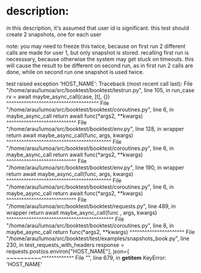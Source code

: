 # description:

in this description, it's assumed that user id is significant. 
this test should create 2 snapshots, one for each user

note: you may need to freeze this twice, because on first run 2 different calls
are made for user 1, but only snapshot is stored. recalling first run is necesssary,
because otherwise the system may get stuck on timeouts. this will cause the result to
be different on second run, as in first run 2 calls are done, while on second run
one snapshot is used twice.

test raised exception 'HOST_NAME':
Traceback (most recent call last):
  File "/home/arau/lumoa/src/booktest/booktest/testrun.py", line 105, in run_case
    rv = await maybe_async_call(case, [t], {})
         ^^^^^^^^^^^^^^^^^^^^^^^^^^^^^^^^^^^^^
  File "/home/arau/lumoa/src/booktest/booktest/coroutines.py", line 6, in maybe_async_call
    return await func(*args2, **kwargs)
           ^^^^^^^^^^^^^^^^^^^^^^^^^^^^
  File "/home/arau/lumoa/src/booktest/booktest/env.py", line 128, in wrapper
    return await maybe_async_call(func, args, kwargs)
           ^^^^^^^^^^^^^^^^^^^^^^^^^^^^^^^^^^^^^^^^^^
  File "/home/arau/lumoa/src/booktest/booktest/coroutines.py", line 6, in maybe_async_call
    return await func(*args2, **kwargs)
           ^^^^^^^^^^^^^^^^^^^^^^^^^^^^
  File "/home/arau/lumoa/src/booktest/booktest/env.py", line 190, in wrapper
    return await maybe_async_call(func, args, kwargs)
           ^^^^^^^^^^^^^^^^^^^^^^^^^^^^^^^^^^^^^^^^^^
  File "/home/arau/lumoa/src/booktest/booktest/coroutines.py", line 6, in maybe_async_call
    return await func(*args2, **kwargs)
           ^^^^^^^^^^^^^^^^^^^^^^^^^^^^
  File "/home/arau/lumoa/src/booktest/booktest/requests.py", line 489, in wrapper
    return await maybe_async_call(func , args, kwargs)
           ^^^^^^^^^^^^^^^^^^^^^^^^^^^^^^^^^^^^^^^^^^^
  File "/home/arau/lumoa/src/booktest/booktest/coroutines.py", line 8, in maybe_async_call
    return func(*args2, **kwargs)
           ^^^^^^^^^^^^^^^^^^^^^^
  File "/home/arau/lumoa/src/booktest/test/examples/snapshots_book.py", line 230, in test_requests_with_headers
    response = requests.post(os.environ["HOST_NAME"], json={
                             ~~~~~~~~~~^^^^^^^^^^^^^
  File "<frozen os>", line 679, in __getitem__
KeyError: 'HOST_NAME'


